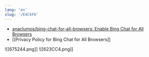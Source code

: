 ```yaml
---
lang: 'en'
slug: '/E4C6F6'
---
```


- [anaclumos/bing-chat-for-all-browsers: Enable Bing Chat for All Browsers](https://github.com/anaclumos/bing-chat-for-all-browsers)
- [[Privacy Policy for Bing Chat for All Browsers]]

![[675244.png]]
![[623CC4.png]]
